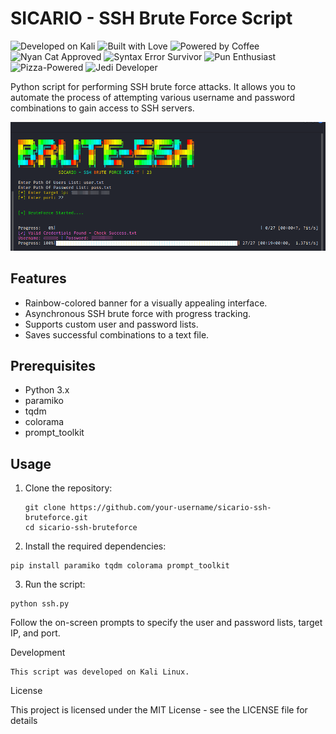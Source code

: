 # SICARIO - SSH Brute Force Script


![Developed on Kali](https://img.shields.io/badge/Developed%20on-Kali%20Linux-orange.svg)
![Built with Love](https://img.shields.io/badge/Built%20with-Love-red)
![Powered by Coffee](https://img.shields.io/badge/Powered%20by-Coffee-brown)
![Nyan Cat Approved](https://img.shields.io/badge/Nyan%20Cat-Approved-orange)
![Syntax Error Survivor](https://img.shields.io/badge/Syntax%20Error%20Survivor-green)
![Pun Enthusiast](https://img.shields.io/badge/Pun-Enthusiast-yellow)
![Pizza-Powered](https://img.shields.io/badge/Pizza-Powered-red)
![Jedi Developer](https://img.shields.io/badge/Jedi%20Developer-blue)

Python script for performing SSH brute force attacks. It allows you to automate the process of attempting various username and password combinations to gain access to SSH servers.

![SSH Bruteforce](https://github.com/Sic4rio/ssh-bruteforce/blob/main/ssh-brute.png?raw=true)


## Features

- Rainbow-colored banner for a visually appealing interface.
- Asynchronous SSH brute force with progress tracking.
- Supports custom user and password lists.
- Saves successful combinations to a text file.

## Prerequisites

- Python 3.x
- paramiko
- tqdm
- colorama
- prompt_toolkit

## Usage

1. Clone the repository:

   ```
   git clone https://github.com/your-username/sicario-ssh-bruteforce.git
   cd sicario-ssh-bruteforce
   ```
2. Install the required dependencies:

```
pip install paramiko tqdm colorama prompt_toolkit
```
3. Run the script:

```
python ssh.py
```
Follow the on-screen prompts to specify the user and password lists, target IP, and port.

Development

    This script was developed on Kali Linux.

License

This project is licensed under the MIT License - see the LICENSE file for details
